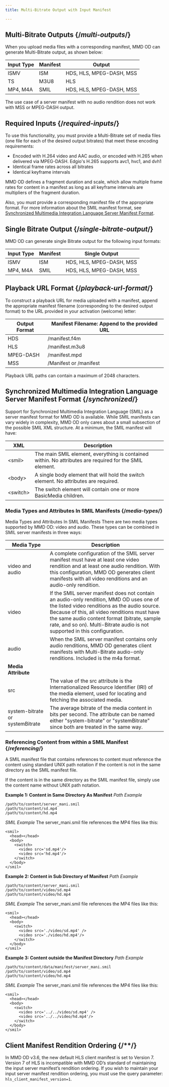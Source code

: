 ```yaml
---
title: Multi-Bitrate Output with Input Manifest

---
```

## Multi-Bitrate Outputs  {/*multi-outputs*/}
When you upload media files with a corresponding manifest, MMD OD can generate Multi-Bitrate output, as shown below:

| Input Type | Manifest | Output |
| --- | --- | --- |
| ISMV | ISM | 	HDS, HLS, MPEG-DASH, MSS |
| TS  | M3U8 |  HLS   |
| MP4, M4A | SMIL | 	HDS, HLS, MPEG-DASH, MSS |

<Callout type="info">The use case of a server manifest with no audio rendition does not work with MSS or MPEG-DASH output.</Callout>

## Required Inputs {/*required-inputs*/}
To use this functionality, you must provide a Multi-Bitrate set of media files (one file for each of the desired output bitrates) that meet these encoding requirements:

- Encoded with H.264 video and AAC audio, or encoded with H.265 when delivered via MPEG-DASH.
    <Callout type="info">Edgio's H.265 supports avc1, hvc1, and dvh1</Callout>
- Identical frame rates across all bitrates
- Identical keyframe intervals

<Callout type="info">MMD OD defines a fragment duration and scale, which allow multiple frame rates for content in a manifest as long as all keyframe intervals are multipliers of the fragment duration.</Callout>

Also, you must provide a corresponding manifest file of the appropriate format. For more information about the SMIL manifest format, see [Synchronized Multimedia Integration Language Server Manifest Format](#synchronized).

## Single Bitrate Output  {/*single-bitrate-output*/}
MMD OD can generate single Bitrate output for the following input formats:

| Input Type | Manifest | Single Output |
| --- | --- | --- |
| ISMV | ISM | HDS, HLS, MPEG-DASH, MSS|
| MP4, M4A | SMIL | HDS, HLS, MPEG-DASH, MSS |

## Playback URL Format {/*playback-url-format*/}
To construct a playback URL for media uploaded with a manifest, append the appropriate manifest filename (corresponding to the desired output format) to the URL provided in your activation (welcome) letter:

| Output Format | Manifest Filename: Append to the provided URL |
| --- | --- |
|  HDS   | /manifest.f4m |
|  HLS   | /manifest.m3u8 |
| MPEG-DASH	    | /manifest.mpd |
|   MSS  | /Manifest or /manifest |

<Callout type="info">Playback URL paths can contain a maximum of 2048 characters.</Callout>

## Synchronized Multimedia Integration Language Server Manifest Format  {/*synchronized*/}
Support for Synchronized Multimedia Integration Language (SMIL) as a server manifest format for MMD OD is available. While SMIL manifests can vary widely in complexity, MMD OD only cares about a small subsection of the possible SMIL XML structure. At a minimum, the SMIL manifest will have:

| XML | Description |
| --- | --- |
| \<smil> | The main SMIL element, everything is contained within. No attributes are required for the SMIL element. |
| \<body> | A single body element that will hold the switch element. No attributes are required. |
| \<switch> | The switch element will contain one or more BasicMedia children. |

### Media Types and Attributes In SMIL Manifests {/*media-types*/}
Media Types and Attributes In SMIL Manifests
There are two media types supported by MMD OD: video and audio. These types can be combined in SMIL server manifests in three ways:

| Media Type | Description |
| --- | --- |
| video and audio | A complete configuration of the SMIL server manifest must have at least one video rendition and at least one audio rendition. With this configuration, MMD OD generates client manifests with all video renditions and an audio-only rendition.|
| video | If the SMIL server manifest does not contain an audio-only rendition, MMD OD uses one of the listed video renditions as the audio source. Because of this, all video renditions must have the same audio content format (bitrate, sample rate, and so on). Multi-Bitrate audio is not supported in this configuration.|
| audio | When the SMIL server manifest contains only audio renditions, MMD OD generates client manifests with Multi-Bitrate audio-only renditions. Included is the m4a format.|
| **Media Attribute** |     |
| src | The value of the src attribute is the Internationalized Resource Identifier (IRI) of the media element, used for locating and fetching the associated media. |
| system-bitrate or systemBitrate | The average bitrate of the media content in bits per second. The attribute can be named either "system-bitrate" or "systemBitrate" since both are treated in the same way. |

### Referencing Content from within a SMIL Manifest {/*referencing*/}
A SMIL manifest file that contains references to content must reference the content using standard UNIX path notation if the content is not in the same directory as the SMIL manifest file.

If the content is in the same directory as the SMIL manifest file, simply use the content name without UNIX path notation.

**Example 1: Content in Same Directory As Manifest**
*Path Example*

```
/path/to/content/server_mani.smil
/path/to/content/sd.mp4
/path/to/content/hd.mp4
```

*SMIL Example*
The server_mani.smil file references the MP4 files like this:
```
<smil>
  <head></head>
  <body>
    <switch>
      <video src='sd.mp4'/>
      <video src='hd.mp4'/>
    </switch>
  </body>
</smil>
```

**Example 2: Content in Sub Directory of Manifest**
*Path Example*

```
/path/to/content/server_mani.smil
/path/to/content/video/sd.mp4
/path/to/content/video/hd.mp4
```

*SMIL Example*
The server_mani.smil file references the MP4 files like this:

```
<smil>
  <head></head>
  <body>
    <switch>
      <video src='./video/sd.mp4' />
      <video src='./video/hd.mp4'/>
    </switch>
  </body>
</smil>
```
**Example 3: Content outside the Manifest Directory**
*Path Example*

```
/path/to/content/data/manifest/server_mani.smil
/path/to/content/video/sd.mp4
/path/to/content/video/hd.mp4
```

*SMIL Example*
The server_mani.smil file references the MP4 files like this:

```
<smil>
  <head></head>
  <body>
    <switch>
      <video src='../../video/sd.mp4' />
      <video src='../../video/hd.mp4'/>
    </switch>
  </body>
</smil>
```


## Client Manifest Rendition Ordering  {/**/}
In MMD OD v3.6, the new default HLS client manifest is set to Version 7. Version 7 of HLS is incompatible with MMD OD’s standard of maintaining the input server manifest’s rendition ordering. If you wish to maintain your input server manifest rendition ordering, you must use the query parameter: `hls_client_manifest_version=1`.
